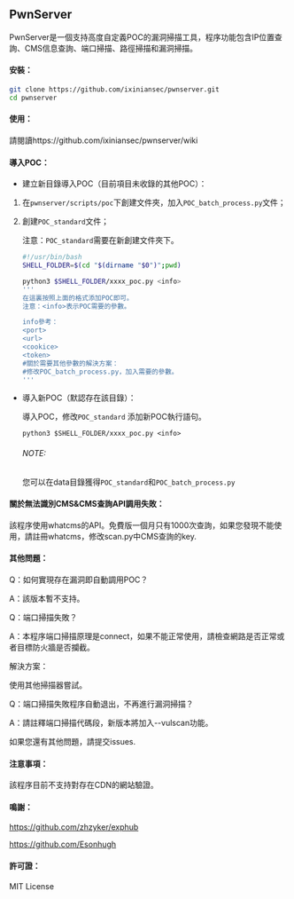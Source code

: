 ## PwnServer

PwnServer是一個支持高度自定義POC的漏洞掃描工具，程序功能包含IP位置查詢、CMS信息查詢、端口掃描、路徑掃描和漏洞掃描。



#### 安裝：

```bash
git clone https://github.com/ixiniansec/pwnserver.git
cd pwnserver
```

#### 使用：

請閱讀https://github.com/ixiniansec/pwnserver/wiki



#### 導入POC：

- 建立新目錄導入POC（目前項目未收錄的其他POC）：

1. 在`pwnserver/scripts/poc`下創建文件夾，加入`POC_batch_process.py`文件；

2. 創建`POC_standard`文件；

   注意：`POC_standard`需要在新創建文件夾下。
   
   ```bash
   #!/usr/bin/bash
   SHELL_FOLDER=$(cd "$(dirname "$0")";pwd)
   
   python3 $SHELL_FOLDER/xxxx_poc.py <info>
   '''
   在這裏按照上面的格式添加POC即可。
   注意：<info>表示POC需要的參數。
   
   info參考：
   <port> 
   <url>
   <cookice>
   <token>
   #關於需要其他參數的解決方案：
   #修改POC_batch_process.py，加入需要的參數。
   '''
   ```

- 導入新POC（默認存在該目錄）：

  導入POC，修改`POC_standard` 添加新POC執行語句。

  `python3 $SHELL_FOLDER/xxxx_poc.py <info>`
  
  
  
  ###### NOTE:
  
  您可以在data目錄獲得`POC_standard`和`POC_batch_process.py`

#### 關於無法識別CMS&CMS查詢API調用失敗：

該程序使用whatcms的API。免費版一個月只有1000次查詢，如果您發現不能使用，請註冊whatcms，修改scan.py中CMS查詢的key.



#### 其他問題：

Q：如何實現存在漏洞即自動調用POC？

A：該版本暫不支持。

Q：端口掃描失敗？

A：本程序端口掃描原理是connect，如果不能正常使用，請檢查網路是否正常或者目標防火牆是否攔截。

解決方案：

使用其他掃描器嘗試。

Q：端口掃描失敗程序自動退出，不再進行漏洞掃描？

A：請註釋端口掃描代碼段，新版本將加入--vulscan功能。

如果您還有其他問題，請提交issues.



#### 注意事項：

該程序目前不支持對存在CDN的網站驗證。



#### 鳴謝：

https://github.com/zhzyker/exphub

https://github.com/Esonhugh

#### 許可證：

MIT License

